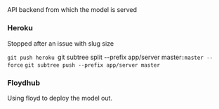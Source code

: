 ##

API backend from which the model is served

### Heroku

Stopped after an issue with slug size

`git push heroku `git subtree split --prefix app/server master`:master --force`
`git subtree push --prefix app/server master`

### Floydhub

Using floyd to deploy the model out.
